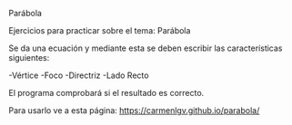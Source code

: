 Parábola

Ejercicios para practicar sobre el tema: Parábola

Se da una ecuación y mediante esta se deben escribir las características siguientes:

-Vértice
-Foco
-Directriz
-Lado Recto

El programa comprobará si el resultado es correcto.

Para usarlo ve a esta página:
https://carmenlgv.github.io/parabola/